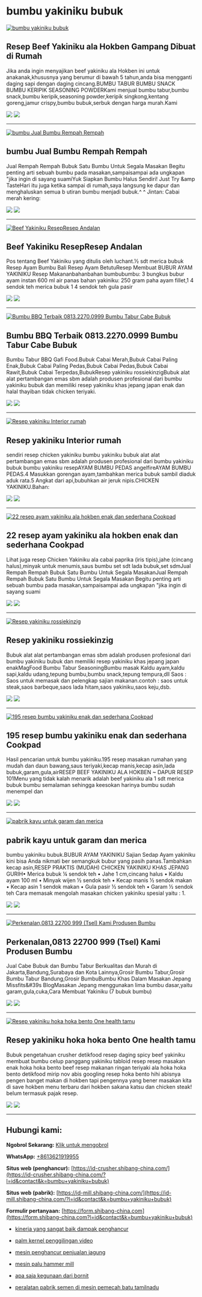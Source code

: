 # bumbu yakiniku bubuk

<a href="https://swt.shibang-china.com/?l=id&img&k=bumbu+yakiniku+bubuk" target="_blank">![bumbu yakiniku bubuk](http://static.shibang-china.com/all-800x300/114.jpg)</a>

## Resep Beef Yakiniku ala Hokben Gampang Dibuat di Rumah
Jika anda ingin menyajikan beef yakiniku ala Hokben ini untuk anakanak,khususnya yang berumur di bawah 5 tahun,anda bisa mengganti daging sapi dengan daging cincang.BUMBU TABUR BUMBU SNACK BUMBU KERIPIK SEASONING POWDERKami menjual bumbu tabur,bumbu snack,bumbu keripik,seasoning powder,keripik singkong,kentang goreng,jamur crispy,bumbu bubuk,serbuk dengan harga murah.Kami


<a href="https://whatsapp.shibangsoft.com/WhatsApp.php" target="_blank" title="WhatsApp">![](http://static.shibang-china.com/icon/whatsapp.png)</a> <a href="https://swt.shibang-china.com/?l=id&icon&k=bumbu+yakiniku+bubuk" target="_blank">![](http://static.shibang-china.com/icon/chat-id.png)</a>

---

<a href="https://swt.shibang-china.com/?l=id&img&k=bumbu+yakiniku+bubuk" target="_blank">![bumbu Jual Bumbu Rempah Rempah](http://static.shibang-china.com/all-800x300/564.jpg)</a>

## bumbu Jual Bumbu Rempah Rempah
Jual Rempah Rempah Bubuk Satu Bumbu Untuk Segala Masakan Begitu penting arti sebuah bumbu pada masakan,sampaisampai ada ungkapan "jika ingin di sayang suamiYuk Siapkan Bumbu Halus Sendiri! Just Try &amp TasteHari itu juga ketika sampai di rumah,saya langsung ke dapur dan menghaluskan semua b utiran bumbu menjadi bubuk.^ ^ Jintan: Cabai merah kering:


<a href="https://whatsapp.shibangsoft.com/WhatsApp.php" target="_blank" title="WhatsApp">![](http://static.shibang-china.com/icon/whatsapp.png)</a> <a href="https://swt.shibang-china.com/?l=id&icon&k=bumbu+yakiniku+bubuk" target="_blank">![](http://static.shibang-china.com/icon/chat-id.png)</a>

---

<a href="https://swt.shibang-china.com/?l=id&img&k=bumbu+yakiniku+bubuk" target="_blank">![Beef Yakiniku ResepResep Andalan](http://static.shibang-china.com/all-800x300/60.jpg)</a>

## Beef Yakiniku ResepResep Andalan
Pos tentang Beef Yakiniku yang ditulis oleh luchant.½ sdt merica bubuk Resep Ayam Bumbu Bali Resep Ayam BetutuResep Membuat BUBUR AYAM YAKINIKU Resep Makananbahanbahan bumbubumbu: 3 bungkus bubur ayam instan 600 ml air panas bahan yakiniku: 250 gram paha ayam fillet,1 4 sendok teh merica bubuk 1 4 sendok teh gula pasir


<a href="https://whatsapp.shibangsoft.com/WhatsApp.php" target="_blank" title="WhatsApp">![](http://static.shibang-china.com/icon/whatsapp.png)</a> <a href="https://swt.shibang-china.com/?l=id&icon&k=bumbu+yakiniku+bubuk" target="_blank">![](http://static.shibang-china.com/icon/chat-id.png)</a>

---

<a href="https://swt.shibang-china.com/?l=id&img&k=bumbu+yakiniku+bubuk" target="_blank">![Bumbu BBQ Terbaik 0813.2270.0999 Bumbu Tabur Cabe Bubuk](http://static.shibang-china.com/all-800x300/1286.jpg)</a>

## Bumbu BBQ Terbaik 0813.2270.0999 Bumbu Tabur Cabe Bubuk
Bumbu Tabur BBQ Gafi Food.Bubuk Cabai Merah,Bubuk Cabai Paling Enak,Bubuk Cabai Paling Pedas,Bubuk Cabai Pedas,Bubuk Cabai Rawit,Bubuk Cabai Terpedas,BubukResep yakiniku rossiekinzigBubuk alat alat pertambangan emas sbm adalah produsen profesional dari bumbu yakiniku bubuk dan memiliki resep yakiniku khas jepang japan enak dan halal thayiban tidak chicken teriyaki.


<a href="https://whatsapp.shibangsoft.com/WhatsApp.php" target="_blank" title="WhatsApp">![](http://static.shibang-china.com/icon/whatsapp.png)</a> <a href="https://swt.shibang-china.com/?l=id&icon&k=bumbu+yakiniku+bubuk" target="_blank">![](http://static.shibang-china.com/icon/chat-id.png)</a>

---

<a href="https://swt.shibang-china.com/?l=id&img&k=bumbu+yakiniku+bubuk" target="_blank">![Resep yakiniku Interior rumah](http://static.shibang-china.com/all-800x300/1024.jpg)</a>

## Resep yakiniku Interior rumah
sendiri resep chicken yakiniku bumbu yakiniku bubuk alat alat pertambangan emas sbm adalah produsen profesional dari bumbu yakiniku bubuk bumbu yakiniku resepAYAM BUMBU PEDAS angelfireAYAM BUMBU PEDAS.4 Masukkan gorengan ayam,tambahkan merica bubuk sambil diaduk aduk rata.5 Angkat dari api,bubuhkan air jeruk nipis.CHICKEN YAKINIKU.Bahan:


<a href="https://whatsapp.shibangsoft.com/WhatsApp.php" target="_blank" title="WhatsApp">![](http://static.shibang-china.com/icon/whatsapp.png)</a> <a href="https://swt.shibang-china.com/?l=id&icon&k=bumbu+yakiniku+bubuk" target="_blank">![](http://static.shibang-china.com/icon/chat-id.png)</a>

---

<a href="https://swt.shibang-china.com/?l=id&img&k=bumbu+yakiniku+bubuk" target="_blank">![22 resep ayam yakiniku ala hokben enak dan sederhana Cookpad](http://static.shibang-china.com/all-800x300/1462.jpg)</a>

## 22 resep ayam yakiniku ala hokben enak dan sederhana Cookpad
Lihat juga resep Chicken Yakiniku ala cabai paprika (iris tipis),jahe (cincang halus),minyak untuk menumis,saus bumbu set sdt lada bubuk,set sdmJual Rempah Rempah Bubuk Satu Bumbu Untuk Segala MasakanJual Rempah Rempah Bubuk Satu Bumbu Untuk Segala Masakan Begitu penting arti sebuah bumbu pada masakan,sampaisampai ada ungkapan "jika ingin di sayang suami


<a href="https://whatsapp.shibangsoft.com/WhatsApp.php" target="_blank" title="WhatsApp">![](http://static.shibang-china.com/icon/whatsapp.png)</a> <a href="https://swt.shibang-china.com/?l=id&icon&k=bumbu+yakiniku+bubuk" target="_blank">![](http://static.shibang-china.com/icon/chat-id.png)</a>

---

<a href="https://swt.shibang-china.com/?l=id&img&k=bumbu+yakiniku+bubuk" target="_blank">![Resep yakiniku rossiekinzig](http://static.shibang-china.com/all-800x300/1082.jpg)</a>

## Resep yakiniku rossiekinzig
Bubuk alat alat pertambangan emas sbm adalah produsen profesional dari bumbu yakiniku bubuk dan memiliki resep yakiniku khas jepang japan enakMagFood Bumbu Tabur SeasoningBumbu masak Kaldu ayam,kaldu sapi,kaldu udang,tepung bumbu,bumbu snack,tepung tempura,dll Saos : Saos untuk memasak dan pelengkap sajian makanan.contoh : saos untuk steak,saos barbeque,saos lada hitam,saos yakiniku,saos keju,dsb.


<a href="https://whatsapp.shibangsoft.com/WhatsApp.php" target="_blank" title="WhatsApp">![](http://static.shibang-china.com/icon/whatsapp.png)</a> <a href="https://swt.shibang-china.com/?l=id&icon&k=bumbu+yakiniku+bubuk" target="_blank">![](http://static.shibang-china.com/icon/chat-id.png)</a>

---

<a href="https://swt.shibang-china.com/?l=id&img&k=bumbu+yakiniku+bubuk" target="_blank">![195 resep bumbu yakiniku enak dan sederhana Cookpad](http://static.shibang-china.com/all-800x300/300.jpg)</a>

## 195 resep bumbu yakiniku enak dan sederhana Cookpad
Hasil pencarian untuk bumbu yakiniku.195 resep masakan rumahan yang mudah dan daun bawang,saus teriyaki,kecap manis,kecap asin,lada bubuk,garam,gula,airRESEP BEEF YAKINIKU ALA HOKBEN ~ DAPUR RESEP 101Menu yang tidak kalah menarik adalah beef yakiniku ala 1 sdt merica bubuk bumbu semalaman sehingga keesokan harinya bumbu sudah menempel dan


<a href="https://whatsapp.shibangsoft.com/WhatsApp.php" target="_blank" title="WhatsApp">![](http://static.shibang-china.com/icon/whatsapp.png)</a> <a href="https://swt.shibang-china.com/?l=id&icon&k=bumbu+yakiniku+bubuk" target="_blank">![](http://static.shibang-china.com/icon/chat-id.png)</a>

---

<a href="https://swt.shibang-china.com/?l=id&img&k=bumbu+yakiniku+bubuk" target="_blank">![pabrik kayu untuk garam dan merica](http://static.shibang-china.com/all-800x300/1069.jpg)</a>

## pabrik kayu untuk garam dan merica
bumbu yakiniku bubuk.BUBUR AYAM YAKINIKU Sajian Sedap Ayam yakiniku kini bisa Anda nikmati ber semangkuk bubur yang pasih panas.Tambahkan kecap asin,RESEP PRAKTIS (MUDAH) CHICKEN YAKINIKU KHAS JEPANG GURIH• Merica bubuk ¼ sendok teh • Jahe 1 cm,cincang halus • Kaldu ayam 100 ml • Minyak wijen ½ sendok teh • Kecap manis ½ sendok makan • Kecap asin 1 sendok makan • Gula pasir ½ sendok teh • Garam ½ sendok teh Cara memasak mengolah masakan chicken yakiniku spesial yaitu : 1.


<a href="https://whatsapp.shibangsoft.com/WhatsApp.php" target="_blank" title="WhatsApp">![](http://static.shibang-china.com/icon/whatsapp.png)</a> <a href="https://swt.shibang-china.com/?l=id&icon&k=bumbu+yakiniku+bubuk" target="_blank">![](http://static.shibang-china.com/icon/chat-id.png)</a>

---

<a href="https://swt.shibang-china.com/?l=id&img&k=bumbu+yakiniku+bubuk" target="_blank">![Perkenalan,0813 22700 999 (Tsel) Kami Produsen Bumbu](http://static.shibang-china.com/all-800x300/550.jpg)</a>

## Perkenalan,0813 22700 999 (Tsel) Kami Produsen Bumbu
Jual Cabe Bubuk dan Bumbu Tabur Berkualitas dan Murah di Jakarta,Bandung,Surabaya dan Kota Lainnya,Grosir Bumbu Tabur,Grosir Bumbu Tabur Bandung,Grosir BumbuBumbu Khas Dalam Masakan Jepang Missfits&#39s BlogMasakan Jepang menggunakan lima bumbu dasar,yaitu garam,gula,cuka,Cara Membuat Yakiniku (7 bubuk bumbu)


<a href="https://whatsapp.shibangsoft.com/WhatsApp.php" target="_blank" title="WhatsApp">![](http://static.shibang-china.com/icon/whatsapp.png)</a> <a href="https://swt.shibang-china.com/?l=id&icon&k=bumbu+yakiniku+bubuk" target="_blank">![](http://static.shibang-china.com/icon/chat-id.png)</a>

---

<a href="https://swt.shibang-china.com/?l=id&img&k=bumbu+yakiniku+bubuk" target="_blank">![Resep yakiniku hoka hoka bento One health tamu](http://static.shibang-china.com/all-800x300/617.jpg)</a>

## Resep yakiniku hoka hoka bento One health tamu
Bubuk pengetahuan crusher detikfood resep daging spicy beef yakiniku membuat bumbu celup panggang yakiniku tabloid resep resep masakan enak hoka hoka bento beef resep makanan ringan teriyaki ala hoka hoka bento detikfood mirip nov abis googling resep hoka bento hihi abisnya pengen banget makan di hokben tapi pengennya yang bener masakan kita di save hokben menu terbaru dari hokben sakana katsu dan chicken steak! belum termasuk pajak resep.

<a href="https://whatsapp.shibangsoft.com/WhatsApp.php" target="_blank" title="WhatsApp">![](http://static.shibang-china.com/icon/whatsapp.png)</a> <a href="https://swt.shibang-china.com/?l=id&icon&k=bumbu+yakiniku+bubuk" target="_blank">![](http://static.shibang-china.com/icon/chat-id.png)</a>

---
## Hubungi kami:

**Ngobrol Sekarang:** [Klik untuk mengobrol](https://swt.shibang-china.com?l=id&contact&k=bumbu+yakiniku+bubuk)

**WhatsApp:**  [+8613621919955](https://whatsapp.shibangsoft.com/WhatsApp.php)

**Situs web (penghancur):** [https://id-crusher.shibang-china.com/](https://id-crusher.shibang-china.com/?l=id&contact&k=bumbu+yakiniku+bubuk)

**Situs web (pabrik):** [https://id-mill.shibang-china.com/](https://id-mill.shibang-china.com/?l=id&contact&k=bumbu+yakiniku+bubuk)

**Formulir pertanyaan:** [https://form.shibang-china.com](https://form.shibang-china.com?l=id&contact&k=bumbu+yakiniku+bubuk)

* [kinerja yang sangat baik dampak penghancur](../44/kinerja%20yang%20sangat%20baik%20dampak%20penghancur.md)

* [palm kernel penggilingan video](../43/palm%20kernel%20penggilingan%20video.md)

* [mesin penghancur penjualan jagung](../44/mesin%20penghancur%20penjualan%20jagung.md)

* [mesin palu hammer mill](../50/mesin%20palu%20hammer%20mill.md)

* [apa saja kegunaan dari bornit](../46/apa%20saja%20kegunaan%20dari%20bornit.md)

* [peralatan pabrik semen di mesin pemecah batu tamilnadu](../49/peralatan%20pabrik%20semen%20di%20mesin%20pemecah%20batu%20tamilnadu.md)